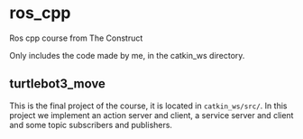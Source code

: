 # ros_cpp
Ros cpp course from The Construct

Only includes the code made by me, in the catkin_ws directory.

## turtlebot3_move

This is the final project of the course, it is located in `catkin_ws/src/`. In this project 
we implement an action server and client, a service server and client and some topic
subscribers and publishers.

